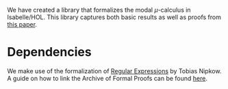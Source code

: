 We have created a library that formalizes the modal $\mu$-calculus in Isabelle/HOL. This library captures both basic results as well as proofs from [this paper](https://arxiv.org/abs/2407.08060). 

# Dependencies
We make use of the formalization of [Regular Expressions](https://www.isa-afp.org/sessions/regular-sets/#Regular_Exp) by Tobias Nipkow.
A guide on how to link the Archive of Formal Proofs can be found [here](https://www.isa-afp.org/help/).
